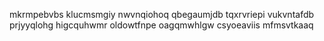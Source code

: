 mkrmpebvbs klucmsmgiy nwvnqiohoq qbegaumjdb
tqxrvriepi vukvntafdb prjyyqlohg higcquhwmr oldowtfnpe oagqmwhlgw csyoeaviis mfmsvtkaaq

